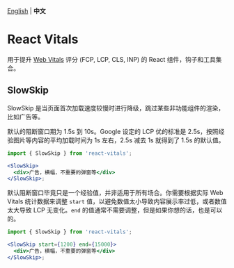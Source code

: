 [English](./README.md) | **中文**

# React Vitals

用于提升 [Web Vitals](https://web.dev/articles/vitals?hl=zh-cn) 评分 (FCP, LCP, CLS, INP) 的 React 组件，钩子和工具集合。

## SlowSkip

SlowSkip 是当页面首次加载速度较慢时进行降级，跳过某些非功能组件的渲染，比如广告等。

默认的阻断窗口期为 1.5s 到 10s。Google 设定的 LCP 优的标准是 2.5s，按照经验图片等内容的平均加载时间为 1s 左右，2.5s 减去 1s 就得到了 1.5s 的默认值。

```jsx
import { SlowSkip } from 'react-vitals';

<SlowSkip>
  <div>广告，横幅，不重要的弹窗等</div>
</SlowSkip>;
```

默认阻断窗口毕竟只是一个经验值，并非适用于所有场合。你需要根据实际 Web Vitals 统计数据来调整 `start` 值，以避免数值太小导致内容展示率过低，或者数值太大导致 LCP 无变化。`end` 的值通常不需要调整，但是如果你想的话，也是可以的。

```jsx
import { SlowSkip } from 'react-vitals';

<SlowSkip start={1200} end={15000}>
  <div>广告，横幅，不重要的弹窗等</div>
</SlowSkip>;
```
